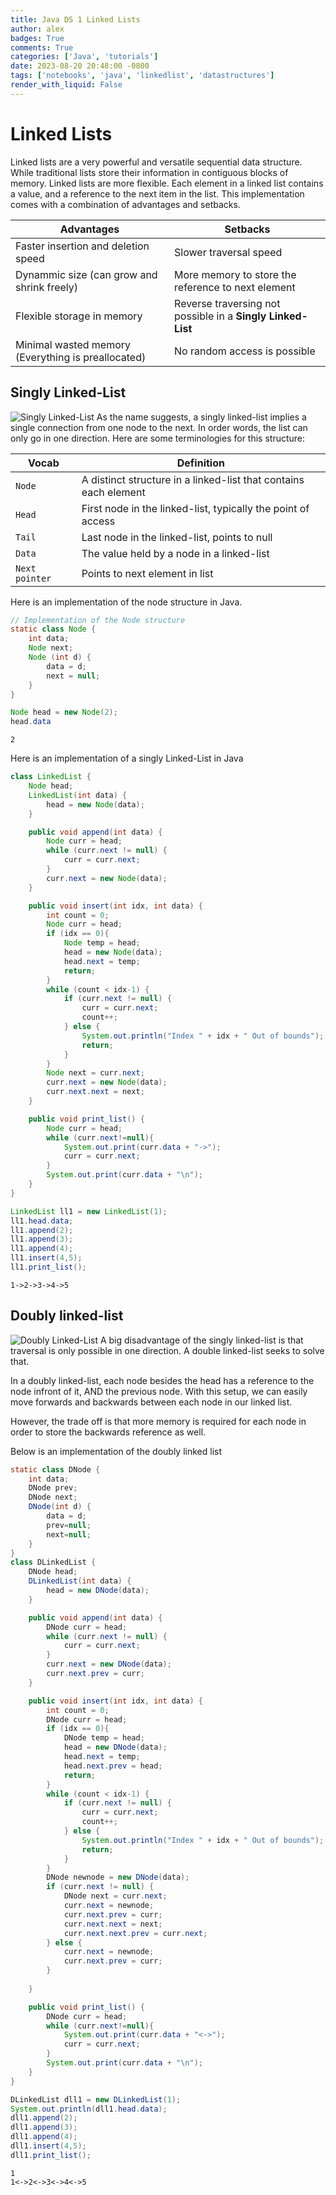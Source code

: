 ```yaml
---
title: Java DS 1 Linked Lists
author: alex
badges: True
comments: True
categories: ['Java', 'tutorials']
date: 2023-08-20 20:48:00 -0800
tags: ['notebooks', 'java', 'linkedlist', 'datastructures']
render_with_liquid: False
---
```


# Linked Lists
Linked lists are a very powerful and versatile sequential data structure. While traditional lists store their information in contiguous blocks of memory. Linked lists are more flexible. Each element in a linked list contains a value, and a reference to the next item in the list. This implementation comes with a combination of advantages and setbacks.

| Advantages | Setbacks |
|-|-|
| Faster insertion and deletion speed | Slower traversal speed |
| Dynammic size (can grow and shrink freely) | More memory  to store the reference to next element |
| Flexible storage in memory | Reverse traversing not possible in a **Singly Linked-List** |
| Minimal wasted memory (Everything is preallocated) | No random access is possible |

## Singly Linked-List
![](/assets/img/DS/singly_linked_list.png "Singly Linked-List")
As the name suggests, a singly linked-list implies a single connection from one node to the next. In order words, the list can only go in one direction. Here are some terminologies for this structure:  

| Vocab | Definition |
|-|-|
| `Node` | A distinct structure in a linked-list that contains each element | 
| `Head` | First node in the linked-list, typically the point of access |
| `Tail` | Last node in the linked-list, points to null |
| `Data` | The value held by a node in a linked-list |
| `Next pointer` | Points to next element in list |  

Here is an implementation of the node structure in Java.


```Java
// Implementation of the Node structure
static class Node {
    int data;
    Node next;
    Node (int d) {
        data = d;
        next = null;
    } 
}

Node head = new Node(2);
head.data
```




    2



Here is an implementation of a singly Linked-List in Java


```Java
class LinkedList {
    Node head;
    LinkedList(int data) {
        head = new Node(data);
    }

    public void append(int data) {
        Node curr = head;
        while (curr.next != null) {
            curr = curr.next;
        }
        curr.next = new Node(data);
    }

    public void insert(int idx, int data) {
        int count = 0;
        Node curr = head;
        if (idx == 0){
            Node temp = head;
            head = new Node(data);
            head.next = temp;
            return;
        }
        while (count < idx-1) {
            if (curr.next != null) {
                curr = curr.next;
                count++;
            } else {
                System.out.println("Index " + idx + " Out of bounds");
                return;
            }
        }
        Node next = curr.next;
        curr.next = new Node(data);
        curr.next.next = next;
    }

    public void print_list() {
        Node curr = head;
        while (curr.next!=null){
            System.out.print(curr.data + "->");
            curr = curr.next;
        }
        System.out.print(curr.data + "\n");
    }
}

LinkedList ll1 = new LinkedList(1);
ll1.head.data;
ll1.append(2);
ll1.append(3);
ll1.append(4);
ll1.insert(4,5);
ll1.print_list();

```

    1->2->3->4->5


## Doubly linked-list
![](/assets/img/DS/doubly_linked_list.png "Doubly Linked-List")
A big disadvantage of the singly linked-list is that traversal is only possible in one direction. A double linked-list seeks to solve that.  

In a doubly linked-list, each node besides the head has a reference to the node infront of it, AND the previous node. With this setup, we can easily move forwards and backwards between each node in our linked list.  

However, the trade off is that more memory is required for each node in order to store the backwards reference as well.

Below is an implementation of the doubly linked list



```Java
static class DNode {
    int data;
    DNode prev;
    DNode next;
    DNode(int d) {
        data = d;
        prev=null;
        next=null;
    }
}
class DLinkedList {
    DNode head;
    DLinkedList(int data) {
        head = new DNode(data);
    }

    public void append(int data) {
        DNode curr = head;
        while (curr.next != null) {
            curr = curr.next;
        }
        curr.next = new DNode(data);
        curr.next.prev = curr;
    }

    public void insert(int idx, int data) {
        int count = 0;
        DNode curr = head;
        if (idx == 0){
            DNode temp = head;
            head = new DNode(data);
            head.next = temp;
            head.next.prev = head;
            return;
        }
        while (count < idx-1) {
            if (curr.next != null) {
                curr = curr.next;
                count++;
            } else {
                System.out.println("Index " + idx + " Out of bounds");
                return;
            }
        }
        DNode newnode = new DNode(data);
        if (curr.next != null) {
            DNode next = curr.next;
            curr.next = newnode;
            curr.next.prev = curr;
            curr.next.next = next;
            curr.next.next.prev = curr.next;
        } else {
            curr.next = newnode;
            curr.next.prev = curr;
        }
        
    }

    public void print_list() {
        DNode curr = head;
        while (curr.next!=null){
            System.out.print(curr.data + "<->");
            curr = curr.next;
        }
        System.out.print(curr.data + "\n");
    }
}

DLinkedList dll1 = new DLinkedList(1);
System.out.println(dll1.head.data);
dll1.append(2);
dll1.append(3);
dll1.append(4);
dll1.insert(4,5);
dll1.print_list();  


```

    1
    1<->2<->3<->4<->5

